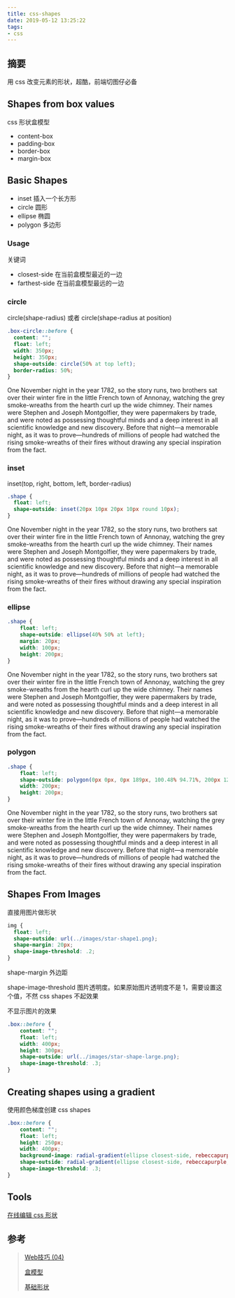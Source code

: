 ```yaml
---
title: css-shapes
date: 2019-05-12 13:25:22
tags:
- css
---
```

<link href="main.css" rel="stylesheet"></link>

## 摘要

用 css 改变元素的形状，超酷，前端切图仔必备

## Shapes from box values

css 形状盒模型

- content-box
- padding-box
- border-box
- margin-box

## Basic Shapes

- inset 插入一个长方形
- circle 圆形
- ellipse 椭圆
- polygon 多边形

### Usage

关键词

- closest-side 在当前盒模型最近的一边
- farthest-side 在当前盒模型最远的一边

### circle

circle(shape-radius) 或者 circle(shape-radius at position)

```css
.box-circle::before {
  content: "";
  float: left;
  width: 350px;
  height: 350px;
  shape-outside: circle(50% at top left);
  border-radius: 50%;
}
```

<div class="box-circle">
  <p style="text-indent: 0;">One November night in the year 1782, so the story runs, two brothers sat over their winter fire in the little French town of Annonay, watching the grey smoke-wreaths from the hearth curl up the wide chimney. Their names were Stephen and Joseph Montgolfier, they were papermakers by trade, and were noted as possessing thoughtful minds and a deep interest in all scientific knowledge and new discovery. Before that night—a memorable night, as it was to prove—hundreds of millions of people had watched the rising smoke-wreaths of their fires without drawing any special inspiration from the fact.</p>
</div>


### inset

inset(top, right, bottom, left, border-radius)

```css
.shape {
  float: left;
  shape-outside: inset(20px 10px 20px 10px round 10px);
}
```

<div class="box-inset">
  <p style="text-indent: 0;">One November night in the year 1782, so the story runs, two brothers sat over their winter fire in the little French town of Annonay, watching the grey smoke-wreaths from the hearth curl up the wide chimney. Their names were Stephen and Joseph Montgolfier, they were papermakers by trade, and were noted as possessing thoughtful minds and a deep interest in all scientific knowledge and new discovery. Before that night—a memorable night, as it was to prove—hundreds of millions of people had watched the rising smoke-wreaths of their fires without drawing any special inspiration from the fact.</p>
</div>

### ellipse

```css
.shape {
    float: left;
    shape-outside: ellipse(40% 50% at left);
    margin: 20px;
    width: 100px;
    height: 200px;
}
```
<div class="box-ellipse">
  <p style="text-indent: 0;">One November night in the year 1782, so the story runs, two brothers sat over their winter fire in the little French town of Annonay, watching the grey smoke-wreaths from the hearth curl up the wide chimney. Their names were Stephen and Joseph Montgolfier, they were papermakers by trade, and were noted as possessing thoughtful minds and a deep interest in all scientific knowledge and new discovery. Before that night—a memorable night, as it was to prove—hundreds of millions of people had watched the rising smoke-wreaths of their fires without drawing any special inspiration from the fact.</p>
</div>

### polygon

```css
.shape {
    float: left;
    shape-outside: polygon(0px 0px, 0px 189px, 100.48% 94.71%, 200px 120px, 80.67% 37.17%);
    width: 200px;
    height: 200px;
}
```

<div class="box-polygon">
  <p style="text-indent: 0;">One November night in the year 1782, so the story runs, two brothers sat over their winter fire in the little French town of Annonay, watching the grey smoke-wreaths from the hearth curl up the wide chimney. Their names were Stephen and Joseph Montgolfier, they were papermakers by trade, and were noted as possessing thoughtful minds and a deep interest in all scientific knowledge and new discovery. Before that night—a memorable night, as it was to prove—hundreds of millions of people had watched the rising smoke-wreaths of their fires without drawing any special inspiration from the fact.</p>
</div>

## Shapes From Images

直接用图片做形状

```css
img {
  float: left;
  shape-outside: url(../images/star-shape1.png);
  shape-margin: 20px;
  shape-image-threshold: .2;
}
```
shape-margin 外边距

shape-image-threshold 图片透明度。如果原始图片透明度不是 1，需要设置这个值，不然 css shapes 不起效果

不显示图片的效果

```css
.box::before {
    content: "";
    float: left;
    width: 400px;
    height: 300px;
    shape-outside: url(../images/star-shape-large.png);
    shape-image-threshold: .3;
}
```
## Creating shapes using a gradient

使用颜色梯度创建 css shapes

```css
.box::before {
    content: "";
    float: left;
    height: 250px;
    width: 400px;
    background-image: radial-gradient(ellipse closest-side, rebeccapurple, blue 50%, transparent);
    shape-outside: radial-gradient(ellipse closest-side, rebeccapurple, blue 50%, transparent);
    shape-image-threshold: .3;
}
```

## Tools

[在线编辑 css 形状](https://bennettfeely.com/clippy/)

## 参考

> [Web技巧 (04)](https://zhuanlan.zhihu.com/p/63412563)
> 
> [盒模型](https://developer.mozilla.org/en-US/docs/Web/CSS/CSS_Shapes/From_box_values)
> 
> [基础形状](https://developer.mozilla.org/en-US/docs/Web/CSS/CSS_Shapes/Basic_Shapes)